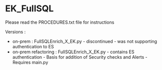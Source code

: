 # EK_FullSQL

Please read the PROCEDURES.txt file for instructions

Versions :
- on-prem : FullSQLEnrich_X_EK.py  - discontinued - was not supporting authentication to ES
- on-prem refactoring : FullSQLEnrich_X_EK.py - contains ES authentication - Basis for addition of Security checks and Alerts - Requires main.py



